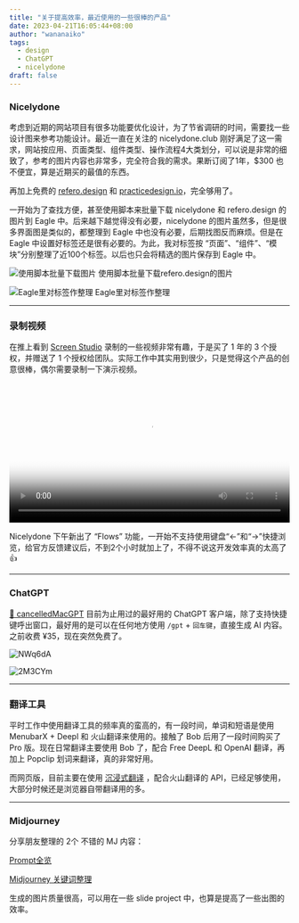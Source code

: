 ```yaml
---
title: "关于提高效率，最近使用的一些很棒的产品"
date: 2023-04-21T16:05:44+08:00
author: "wananaiko"
tags:
  - design
  - ChatGPT
  - nicelydone
draft: false
---
```


### Nicelydone

考虑到近期的网站项目有很多功能要优化设计，为了节省调研的时间，需要找一些设计图来参考功能设计。最近一直在关注的 nicelydone.club 刚好满足了这一需求，网站按应用、页面类型、组件类型、操作流程4大类划分，可以说是非常的细致了，参考的图片内容也非常多，完全符合我的需求。果断订阅了1年，$300 也不便宜，算是近期买的最值的东西。

再加上免费的 [refero.design](https://refero.design/) 和 [practicedesign.io](https://practicedesign.io/)，完全够用了。

一开始为了查找方便，甚至使用脚本来批量下载 nicelydone 和  refero.design 的图片到 Eagle 中。后来越下越觉得没有必要，nicelydone 的图片虽然多，但是很多界面图是类似的，都整理到 Eagle 中也没有必要，后期找图反而麻烦。但是在 Eagle 中设置好标签还是很有必要的。为此，我对标签按 “页面”、“组件”、“模块”分别整理了近100个标签。以后也只会将精选的图片保存到 Eagle 中。

![使用脚本批量下载图片](https://images.wananaiko.com/2023/04/nSKPQT.png)
使用脚本批量下载refero.design的图片

![Eagle里对标签作整理](https://images.wananaiko.com/2023/04/GXNhni.png)
Eagle里对标签作整理

---

### 录制视频

在推上看到 [Screen Studio](https://www.screen.studio/) 录制的一些视频非常有趣，于是买了 1 年的 3 个授权，并赠送了 1 个授权给团队。实际工作中其实用到很少，只是觉得这个产品的创意很棒，偶尔需要录制一下演示视频。

<video id="video" controls=""  controlslist="nodownload"   preload="autoplay" allowfullscreen="true" position= "absolute" width="100%" poster="https://images.wananaiko.com/2023/04/rO0kCb.png">       <source id="mp4" src="https://images.wananaiko.com/2023/04/nicelydone.mp4" type="video/mp4" >       </video>

Nicelydone 下午新出了 “Flows” 功能，一开始不支持使用键盘“←”和“→”快捷浏览，给官方反馈建议后，不到2个小时就加上了，不得不说这开发效率真的太高了 👍

---

### ChatGPT

[🧠 cancelledMacGPT](https://goodsnooze.gumroad.com/l/menugpt?layout=profile&recommended_by=library) 目前为止用过的最好用的 ChatGPT 客户端，除了支持快捷键呼出窗口，最好用的是可以在任何地方使用 `/gpt` + `回车键`，直接生成 AI 内容。之前收费 ¥35，现在突然免费了。

![NWq6dA](https://images.wananaiko.com/2023/04/NWq6dA.gif)

![2M3CYm](https://images.wananaiko.com/2023/04/2M3CYm.gif)

---

### 翻译工具

平时工作中使用翻译工具的频率真的蛮高的，有一段时间，单词和短语是使用 MenubarX + Deepl 和 火山翻译来使用的。接触了 Bob 后用了一段时间购买了 Pro 版。现在日常翻译主要使用 Bob 了，配合 Free DeepL 和 OpenAI 翻译，再加上 Popclip 划词来翻译，真的非常好用。

而网页版，目前主要在使用 [沉浸式翻译](https://immersive-translate.owenyoung.com/) ，配合火山翻译的 API，已经足够使用，大部分时候还是浏览器自带翻译用的多。

---

### Midjourney

分享朋友整理的 2个 不错的 MJ 内容：

[‬⁡⁣⁤﻿‌⁢⁤⁢⁡‍⁣⁤‍⁡‬⁡⁤﻿⁡‬‍﻿⁣⁡‌⁣⁤⁢‍﻿‍⁡‬⁡⁡Prompt全览](https://rnrjayevh1.feishu.cn/wiki/wikcnHF7TTmr35bOwydpW4D3vbh?table=tbl9uQQLonUuCClB&view=vewhjOF3qU)

[‌‬⁢‌﻿‌⁣‍⁡‬‬⁡⁤‌‬﻿⁢⁤‍⁣⁡⁣‌﻿‬﻿﻿⁡‬⁣‍⁢⁣﻿‬⁣﻿⁢‌⁤⁣⁡Midjourney 关键词整理](https://ixytmi9pq4.feishu.cn/sheets/shtcnphfw6fyRjh3ZEirkv4iFOc)

生成的图片质量很高，可以用在一些 slide project 中，也算是提高了一些出图的效率。

